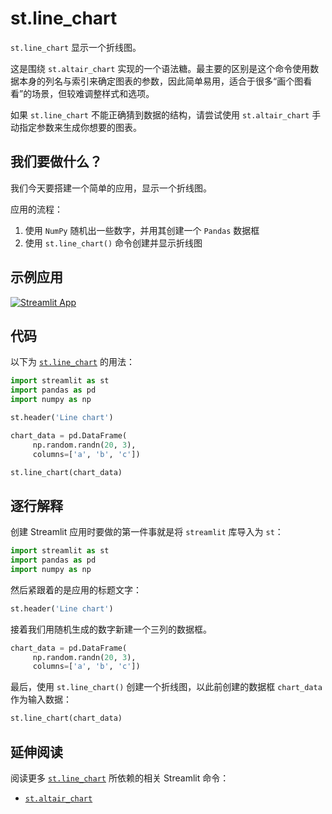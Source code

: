 # st.line_chart

`st.line_chart` 显示一个折线图。

这是围绕 `st.altair_chart` 实现的一个语法糖。最主要的区别是这个命令使用数据本身的列名与索引来确定图表的参数，因此简单易用，适合于很多“画个图看看”的场景，但较难调整样式和选项。

如果 `st.line_chart` 不能正确猜到数据的结构，请尝试使用 `st.altair_chart` 手动指定参数来生成你想要的图表。

## 我们要做什么？

我们今天要搭建一个简单的应用，显示一个折线图。

应用的流程：

1. 使用 `NumPy` 随机出一些数字，并用其创建一个 `Pandas` 数据框
2. 使用 `st.line_chart()` 命令创建并显示折线图

## 示例应用

[![Streamlit App](https://static.streamlit.io/badges/streamlit_badge_black_white.svg)](https://share.streamlit.io/dataprofessor/st.line_chart/)

## 代码

以下为 [`st.line_chart`](https://docs.streamlit.io/library/api-reference/charts/st.line_chart) 的用法：

```python
import streamlit as st
import pandas as pd
import numpy as np

st.header('Line chart')

chart_data = pd.DataFrame(
     np.random.randn(20, 3),
     columns=['a', 'b', 'c'])

st.line_chart(chart_data)

```

## 逐行解释

创建 Streamlit 应用时要做的第一件事就是将 `streamlit` 库导入为 `st`：

```python
import streamlit as st
import pandas as pd
import numpy as np
```

然后紧跟着的是应用的标题文字：

```python
st.header('Line chart')
```

接着我们用随机生成的数字新建一个三列的数据框。

```python
chart_data = pd.DataFrame(
     np.random.randn(20, 3),
     columns=['a', 'b', 'c'])
```

最后，使用 `st.line_chart()` 创建一个折线图，以此前创建的数据框 `chart_data` 作为输入数据：

```python
st.line_chart(chart_data)
```

## 延伸阅读

阅读更多 [`st.line_chart`](https://docs.streamlit.io/library/api-reference/charts/st.line_chart) 所依赖的相关 Streamlit 命令：

- [`st.altair_chart`](https://docs.streamlit.io/library/api-reference/charts/st.altair_chart)

